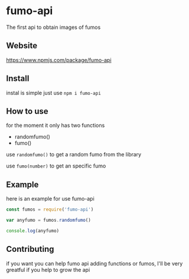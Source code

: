 # fumo-api
The first api to obtain images of fumos
## Website
https://www.npmjs.com/package/fumo-api
## Install 
instal is simple just use `npm i fumo-api`
## How to use 
 for the moment it only has two functions 
 - randomfumo()
 - fumo()

 use `randomfumo()` to get a random fumo from the library 

 use `fumo(number)` to get an specific fumo 
 
 ## Example 
 here is an example for use fumo-api
 ```js
 const fumos = require('fumo-api') 

var anyfumo = fumos.randomfumo()

 console.log(anyfumo)
 ```

 ## Contributing
 if you want you can help fumo api adding functions or fumos, I'll be very greatful if you help to grow the api